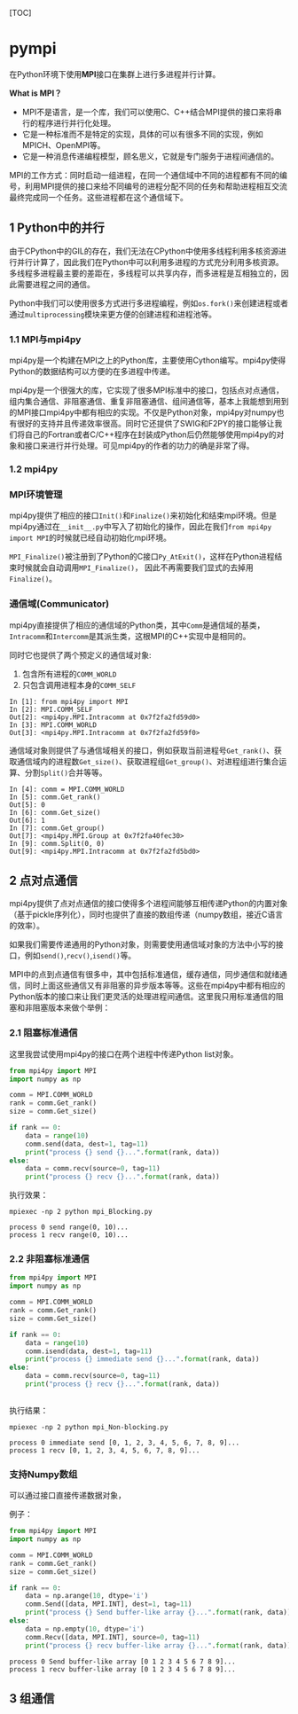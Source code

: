 [TOC]

# pympi

在Python环境下使用**MPI**接口在集群上进行多进程并行计算。

**What is MPI？**

- MPI不是语言，是一个库，我们可以使用C、C++结合MPI提供的接口来将串行的程序进行并行化处理。
- 它是一种标准而不是特定的实现，具体的可以有很多不同的实现，例如MPICH、OpenMPI等。
- 它是一种消息传递编程模型，顾名思义，它就是专门服务于进程间通信的。

MPI的工作方式：同时启动一组进程，在同一个通信域中不同的进程都有不同的编号，利用MPI提供的接口来给不同编号的进程分配不同的任务和帮助进程相互交流最终完成同一个任务。这些进程都在这个通信域下。

## 1 Python中的并行

由于CPython中的GIL的存在，我们无法在CPython中使用多线程利用多核资源进行并行计算了，因此我们在Python中可以利用多进程的方式充分利用多核资源。多线程多进程最主要的差距在，多线程可以共享内存，而多进程是互相独立的，因此需要进程之间的通信。

Python中我们可以使用很多方式进行多进程编程，例如`os.fork()`来创建进程或者通过`multiprocessing`模块来更方便的创建进程和进程池等。

### 1.1 MPI与mpi4py

mpi4py是一个构建在MPI之上的Python库，主要使用Cython编写。mpi4py使得Python的数据结构可以方便的在多进程中传递。

mpi4py是一个很强大的库，它实现了很多MPI标准中的接口，包括点对点通信，组内集合通信、非阻塞通信、重复非阻塞通信、组间通信等，基本上我能想到用到的MPI接口mpi4py中都有相应的实现。不仅是Python对象，mpi4py对numpy也有很好的支持并且传递效率很高。同时它还提供了SWIG和F2PY的接口能够让我们将自己的Fortran或者C/C++程序在封装成Python后仍然能够使用mpi4py的对象和接口来进行并行处理。可见mpi4py的作者的功力的确是非常了得。

### 1.2 mpi4py

### MPI环境管理

mpi4py提供了相应的接口`Init()`和`Finalize()`来初始化和结束mpi环境。但是mpi4py通过在`__init__.py`中写入了初始化的操作，因此在我们`from mpi4py import MPI`的时候就已经自动初始化mpi环境。

`MPI_Finalize()`被注册到了Python的C接口`Py_AtExit()`，这样在Python进程结束时候就会自动调用`MPI_Finalize()`， 因此不再需要我们显式的去掉用`Finalize()`。

### 通信域(Communicator)

mpi4py直接提供了相应的通信域的Python类，其中`Comm`是通信域的基类，`Intracomm`和`Intercomm`是其派生类，这根MPI的C++实现中是相同的。

同时它也提供了两个预定义的通信域对象: 

1. 包含所有进程的`COMM_WORLD`  
2. 只包含调用进程本身的`COMM_SELF`

```
In [1]: from mpi4py import MPI                  
In [2]: MPI.COMM_SELF                           
Out[2]: <mpi4py.MPI.Intracomm at 0x7f2fa2fd59d0>
In [3]: MPI.COMM_WORLD                          
Out[3]: <mpi4py.MPI.Intracomm at 0x7f2fa2fd59f0>
```

通信域对象则提供了与通信域相关的接口，例如获取当前进程号`Get_rank()`、获取通信域内的进程数`Get_size()`、获取进程组`Get_group()`、对进程组进行集合运算、分割`Split()`合并等等。

```shell
In [4]: comm = MPI.COMM_WORLD                   
In [5]: comm.Get_rank()                         
Out[5]: 0                                       
In [6]: comm.Get_size()                         
Out[6]: 1                                       
In [7]: comm.Get_group()                        
Out[7]: <mpi4py.MPI.Group at 0x7f2fa40fec30>    
In [9]: comm.Split(0, 0)                        
Out[9]: <mpi4py.MPI.Intracomm at 0x7f2fa2fd5bd0>
```

## 2 点对点通信

mpi4py提供了点对点通信的接口使得多个进程间能够互相传递Python的内置对象（基于pickle序列化），同时也提供了直接的数组传递（numpy数组，接近C语言的效率）。

如果我们需要传递通用的Python对象，则需要使用通信域对象的方法中小写的接口，例如`send()`,`recv()`,`isend()`等。

MPI中的点到点通信有很多中，其中包括标准通信，缓存通信，同步通信和就绪通信，同时上面这些通信又有非阻塞的异步版本等等。这些在mpi4py中都有相应的Python版本的接口来让我们更灵活的处理进程间通信。这里我只用标准通信的阻塞和非阻塞版本来做个举例：

### 2.1 阻塞标准通信

这里我尝试使用mpi4py的接口在两个进程中传递Python list对象。

```python
from mpi4py import MPI
import numpy as np

comm = MPI.COMM_WORLD
rank = comm.Get_rank()
size = comm.Get_size()

if rank == 0:
    data = range(10)
    comm.send(data, dest=1, tag=11)
    print("process {} send {}...".format(rank, data))
else:
    data = comm.recv(source=0, tag=11)
    print("process {} recv {}...".format(rank, data))

```

执行效果：

```shell
mpiexec -np 2 python mpi_Blocking.py

process 0 send range(0, 10)...
process 1 recv range(0, 10)...
```

### 2.2 非阻塞标准通信

```python
from mpi4py import MPI
import numpy as np

comm = MPI.COMM_WORLD
rank = comm.Get_rank()
size = comm.Get_size()

if rank == 0:
    data = range(10)
    comm.isend(data, dest=1, tag=11)
    print("process {} immediate send {}...".format(rank, data))
else:
    data = comm.recv(source=0, tag=11)
    print("process {} recv {}...".format(rank, data))
    
```

执行结果：

```shell
mpiexec -np 2 python mpi_Non-blocking.py

process 0 immediate send [0, 1, 2, 3, 4, 5, 6, 7, 8, 9]...
process 1 recv [0, 1, 2, 3, 4, 5, 6, 7, 8, 9]...
```

### 支持Numpy数组

可以通过接口直接传递数据对象，

例子：

```python
from mpi4py import MPI
import numpy as np

comm = MPI.COMM_WORLD
rank = comm.Get_rank()
size = comm.Get_size()

if rank == 0:
    data = np.arange(10, dtype='i')
    comm.Send([data, MPI.INT], dest=1, tag=11)
    print("process {} Send buffer-like array {}...".format(rank, data))
else:
    data = np.empty(10, dtype='i')
    comm.Recv([data, MPI.INT], source=0, tag=11)
    print("process {} recv buffer-like array {}...".format(rank, data))
```



```
process 0 Send buffer-like array [0 1 2 3 4 5 6 7 8 9]...
process 1 recv buffer-like array [0 1 2 3 4 5 6 7 8 9]...
```

## 3 组通信

